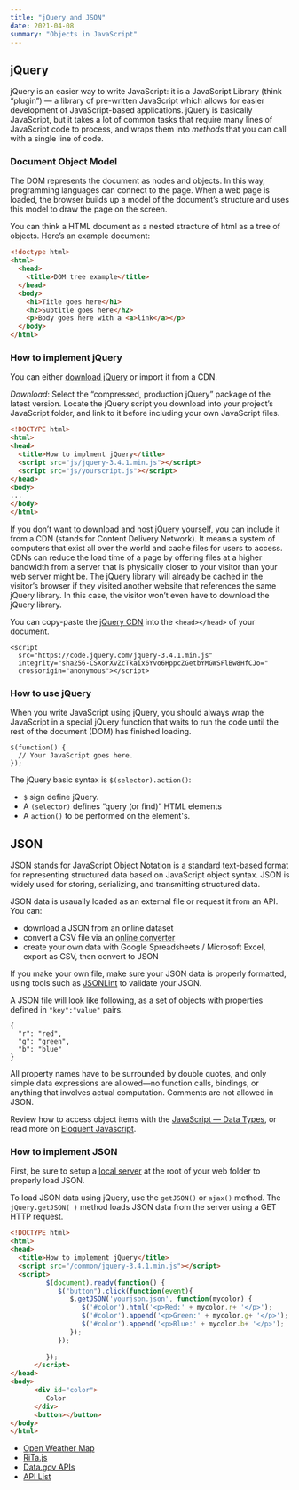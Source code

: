 ```yaml
---
title: "jQuery and JSON"
date: 2021-04-08
summary: "Objects in JavaScript"
---
```


## jQuery

jQuery is an easier way to write JavaScript: it is a JavaScript Library (think “plugin”) — a library of pre-written JavaScript which allows for easier development of JavaScript-based applications. jQuery is basically JavaScript, but it takes a lot of common tasks that require many lines of JavaScript code to process, and wraps them into *methods* that you can call with a single line of code.

### Document Object Model

The DOM represents the document as nodes and objects. In this way, programming languages can connect to the page. When a web page is loaded, the browser builds up a model of the document’s structure and uses this model to draw the page on the screen.

You can think a HTML document as a nested stracture of html as a tree of objects. Here’s an example document:

```HTML
<!doctype html>
<html>
  <head>
    <title>DOM tree example</title>
  </head>
  <body>
    <h1>Title goes here</h1>
    <h2>Subtitle goes here</h2>
    <p>Body goes here with a <a>link</a></p>
  </body>
</html>
```

### How to implement jQuery

You can either [download jQuery](https://jquery.com/download) or import it from a CDN.

*Download*: Select the “compressed, production jQuery” package of the latest version. Locate the jQuery script you download into your project’s JavaScript folder, and link to it before including your own JavaScript files.

```HTML
<!DOCTYPE html>
<html>
<head>
  <title>How to implment jQuery</title>
  <script src="js/jquery-3.4.1.min.js"></script>
  <script src="js/yourscript.js"></script>
</head>
<body>
...
</body>
</html>
```

If you don’t want to download and host jQuery yourself, you can include it from a CDN (stands for Content Delivery Network). It means a system of computers that exist all over the world and cache files for users to access. CDNs can reduce the load time of a page by offering files at a higher bandwidth from a server that is physically closer to your visitor than your web server might be. The jQuery library will already be cached in the visitor’s browser if they visited another website that references the same jQuery library. In this case, the visitor won’t even have to download the jQuery library.

You can copy-paste the [jQuery CDN](https://code.jquery.com/) into the `<head></head>` of your document.
```
<script
  src="https://code.jquery.com/jquery-3.4.1.min.js"
  integrity="sha256-CSXorXvZcTkaix6Yvo6HppcZGetbYMGWSFlBw8HfCJo="
  crossorigin="anonymous"></script>
```


### How to use jQuery

When you write JavaScript using jQuery, you should always wrap the JavaScript in a special jQuery function that waits to run the code until the rest of the document (DOM) has finished loading.

```JS
$(function() {
  // Your JavaScript goes here.
});
```

The jQuery basic syntax is `$(selector).action()`:

- `$` sign define jQuery.
- A `(selector)` defines “query (or find)” HTML elements
- A `action()` to be performed on the element's.


## JSON

JSON stands for JavaScript Object Notation is a standard text-based format for representing structured data based on JavaScript object syntax. JSON is widely used for storing, serializing, and transmitting structured data. 

JSON data is usaually loaded as an external file or request it from an API. 
You can:
- download a JSON from an online dataset 
- convert a CSV file via an [online converter](https://www.csvjson.com/csv2json)
- create your own data with Google Spreadsheets / Microsoft Excel, export as CSV, then convert to JSON

If you make your own file, make sure your JSON data is properly formatted, using tools such as [JSONLint](https://jsonlint.com/) to validate your JSON.

A JSON file will look like following, as a set of objects with properties defined in `"key":"value"` pairs.

```
{
  "r": "red",
  "g": "green",
  "b": "blue"
}
```

All property names have to be surrounded by double quotes, and only simple data expressions are allowed—no function calls, bindings, or anything that involves actual computation. Comments are not allowed in JSON.

Review how to access object items with the [JavaScript — Data Types](/lectures/07-javascript/#data-types), or read more on [Eloquent Javascript](https://eloquentjavascript.net/04_data.html#h_cqg63Sxe3o).


### How to implement JSON

First, be sure to setup a [local server](https://developer.mozilla.org/en-US/docs/Learn/Common_questions/set_up_a_local_testing_server) at the root of your web folder to properly load JSON.

To load JSON data using jQuery, use the `getJSON()` or `ajax()` method. The `jQuery.getJSON( )` method loads JSON data from the server using a GET HTTP request.

```HTML
<!DOCTYPE html>
<html>
<head>
  <title>How to implement jQuery</title>
  <script src="/common/jquery-3.4.1.min.js"></script>
  <script>
         $(document).ready(function() {
            $("button").click(function(event){
               $.getJSON('yourjson.json', function(mycolor) {
                  $('#color').html('<p>Red:' + mycolor.r+ '</p>');
                  $('#color').append('<p>Green:' + mycolor.g+ '</p>');
                  $('#color').append('<p>Blue:' + mycolor.b+ '</p>');
               });
            });
               
         });
      </script>
</head>
<body>
      <div id="color">
         Color
      </div>
      <button></button>
</body>
</html>
```

* [Open Weather Map](https://openweathermap.org/)
* [RiTa.js](https://rednoise.org/rita/)
* [Data.gov APIs](https://www.data.gov/developers/apis)
* [API List](https://apilist.fun/)

